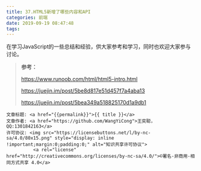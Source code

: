 ```yaml
---
title: 37.HTML5新增了哪些内容和API
categories: 前端
date: 2019-09-19 08:47:48
tags:
---
```

在学习JavaScript的一些总结和经验，供大家参考和学习，同时也欢迎大家参与讨论。

<!--more-->



> **参考：**
>
> <https://www.runoob.com/html/html5-intro.html>
>
> <https://juejin.im/post/5be8d817e51d457f7a4aba13>
>
> <https://juejin.im/post/5bea349a518825170d1a9db1>




><span style="font-size:12px">
	文章标题: <a href="{{permalink}}">{{ title }}</a>
	文章作者: <a href="https://github.com/WangYiCong">王奕聪，QQ:1301842163</a>  
	许可协议: <img src="https://licensebuttons.net/l/by-nc-sa/4.0/80x15.png" style="display: inline !important;margin:0;padding:0;" alt="知识共享许可协议">
			  <a rel="license" href="http://creativecommons.org/licenses/by-nc-sa/4.0/">©署名-非商用-相同方式共享 4.0</a>
</span>